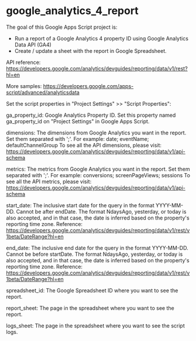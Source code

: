 # google_analytics_4_report
The goal of this Google Apps Script project is:
- Run a report of a Google Analytics 4 property ID using Google Analytics Data API (GA4)
- Create / update a sheet with the report in Google Spreadsheet.

API reference:
https://developers.google.com/analytics/devguides/reporting/data/v1/rest?hl=en

More samples:
https://developers.google.com/apps-script/advanced/analyticsdata

Set the script properties in "Project Settings" >> "Script Properties":

ga_property_id: 
Google Analytics Property ID. Set this property named ga_property_id on "Project Settings" in Google Apps Script.

dimensions:
The dimensions from Google Analytics you want in the report.
Set them separated with ';'.
For example: date; eventName; defaultChannelGroup
To see all the API dimensions, please visit:
https://developers.google.com/analytics/devguides/reporting/data/v1/api-schema 

metrics:
The metrics from Google Analytics you want in the report.
Set them separated with ';'.
For example: conversions; screenPageViews; sessions
To see all the API metrics, please visit:
https://developers.google.com/analytics/devguides/reporting/data/v1/api-schema 

start_date:
The inclusive start date for the query in the format YYYY-MM-DD. Cannot be after endDate. The format NdaysAgo, yesterday, or 
today is also accepted, and in that case, the date is inferred based on the property's reporting time zone.
Reference:
https://developers.google.com/analytics/devguides/reporting/data/v1/rest/v1beta/DateRange?hl=en

end_date:
The inclusive end date for the query in the format YYYY-MM-DD. Cannot be before startDate. The format NdaysAgo, yesterday,
or today is also accepted, and in that case, the date is inferred based on the property's reporting time zone.
Reference:
https://developers.google.com/analytics/devguides/reporting/data/v1/rest/v1beta/DateRange?hl=en

spreadsheet_id: 
The Google Spreadsheet ID where you want to see the report.

report_sheet:
The page in the spreadsheet where you want to see the report.

logs_sheet:
The page in the spreadsheet where you want to see the script logs.
